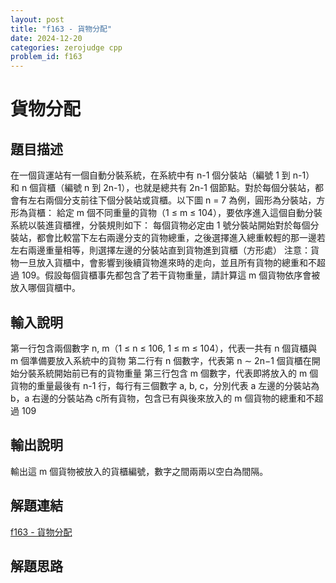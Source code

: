 ```yaml
---
layout: post
title: "f163 - 貨物分配"
date: 2024-12-20
categories: zerojudge cpp
problem_id: f163
---
```


# 貨物分配

## 題目描述

在一個貨運站有一個自動分裝系統，在系統中有 n-1 個分裝站（編號 1 到 n-1） 和 n 個貨櫃（編號 n 到 2n-1），也就是總共有 2n-1 個節點。對於每個分裝站，都會有左右兩個分支前往下個分裝站或貨櫃。以下圖 n = 7 為例，圓形為分裝站，方形為貨櫃：
給定 m 個不同重量的貨物（1 ≤ m ≤ 104），要依序進入這個自動分裝系統以裝進貨櫃裡，分裝規則如下：
每個貨物必定由 1 號分裝站開始對於每個分裝站，都會比較當下左右兩邊分支的貨物總重，之後選擇進入總重較輕的那一邊若左右兩邊重量相等，則選擇左邊的分裝站直到貨物進到貨櫃（方形處）
注意：貨物一旦放入貨櫃中，會影響到後續貨物進來時的走向，並且所有貨物的總重和不超過 109。假設每個貨櫃事先都包含了若干貨物重量，請計算這 m 個貨物依序會被放入哪個貨櫃中。

## 輸入說明

第一行包含兩個數字 n, m（1 ≤ n ≤ 106, 1 ≤ m ≤ 104），代表一共有 n 個貨櫃與 m 個準備要放入系統中的貨物
第二行有 n 個數字，代表第 n ∼ 2n−1 個貨櫃在開始分裝系統開始前已有的貨物重量
第三行包含 m 個數字，代表即將放入的 m 個貨物的重量最後有 n-1 行，每行有三個數字 a, b, c，分別代表 a 左邊的分裝站為 b，a 右邊的分裝站為 c所有貨物，包含已有與後來放入的 m 個貨物的總重和不超過 109

## 輸出說明

輸出這 m 個貨物被放入的貨櫃編號，數字之間兩兩以空白為間隔。

## 解題連結

[f163 - 貨物分配](https://zerojudge.tw/ShowProblem?problemid=f163)

## 解題思路

